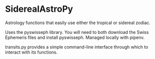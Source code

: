 # SiderealAstroPy
Astrology functions that easily use either the tropical or sidereal zodiac.

Uses the pyswisseph library. You will need to both download the Swiss Ephemeris files and install pyswisseph. Managed locally with pipenv.

transits.py provides a simple command-line interface through which to interact with its functions.
